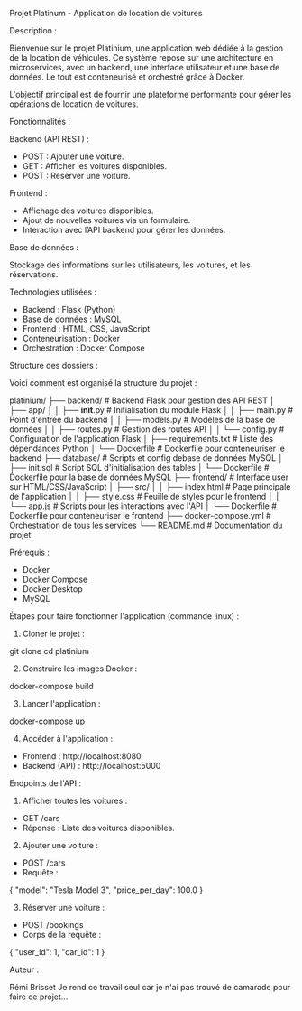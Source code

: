 Projet Platinum - Application de location de voitures

Description :

Bienvenue sur le projet Platinium, une application web dédiée à la gestion de la location de véhicules. Ce système repose sur une architecture en microservices, avec un backend, une interface utilisateur et une base de données. Le tout est conteneurisé et orchestré grâce à Docker.

L'objectif principal est de fournir une plateforme performante pour gérer les opérations de location de voitures.

Fonctionnalités :

Backend (API REST) :

- POST : Ajouter une voiture.
- GET : Afficher les voitures disponibles.
- POST : Réserver une voiture.

Frontend :

- Affichage des voitures disponibles.
- Ajout de nouvelles voitures via un formulaire.
- Interaction avec l’API backend pour gérer les données.

Base de données :

Stockage des informations sur les utilisateurs, les voitures, et les réservations.

Technologies utilisées :

- Backend : Flask (Python)
- Base de données : MySQL
- Frontend : HTML, CSS, JavaScript
- Conteneurisation : Docker
- Orchestration : Docker Compose

Structure des dossiers :

Voici comment est organisé la structure du projet : 

platinium/
├── backend/               # Backend Flask pour gestion des API REST
│   ├── app/
│   │   ├── __init__.py    # Initialisation du module Flask
│   │   ├── main.py        # Point d'entrée du backend
│   │   ├── models.py      # Modèles de la base de données
│   │   ├── routes.py      # Gestion des routes API
│   │   └── config.py      # Configuration de l'application Flask
│   ├── requirements.txt   # Liste des dépendances Python
│   └── Dockerfile         # Dockerfile pour conteneuriser le backend
├── database/              # Scripts et config debase de données MySQL
│   ├── init.sql           # Script SQL d'initialisation des tables
│   └── Dockerfile         # Dockerfile pour la base de données MySQL
├── frontend/              # Interface user sur HTML/CSS/JavaScript
│   ├── src/
│   │   ├── index.html     # Page principale de l'application
│   │   ├── style.css      # Feuille de styles pour le frontend
│   │   └── app.js         # Scripts pour les interactions avec l'API
│   └── Dockerfile         # Dockerfile pour conteneuriser le frontend
├── docker-compose.yml     # Orchestration de tous les services
└── README.md              # Documentation du projet

Prérequis :

- Docker
- Docker Compose
- Docker Desktop
- MySQL

Étapes pour faire fonctionner l'application (commande linux) :

1. Cloner le projet :

git clone <URL-DU-DEPOT>
cd platinium

2. Construire les images Docker :

docker-compose build

3. Lancer l'application :

docker-compose up

4. Accéder à l'application :

- Frontend : http://localhost:8080
- Backend (API) : http://localhost:5000

Endpoints de l'API :

1. Afficher toutes les voitures :

- GET /cars
- Réponse : Liste des voitures disponibles.

2. Ajouter une voiture :

- POST /cars
- Requête :

{
  "model": "Tesla Model 3",
  "price_per_day": 100.0
}

3. Réserver une voiture :

- POST /bookings
- Corps de la requête :

{
  "user_id": 1,
  "car_id": 1
}

Auteur :

Rémi Brisset
Je rend ce travail seul car je n'ai pas trouvé de camarade pour faire ce projet...